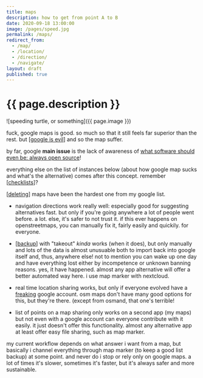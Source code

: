 ```yaml
---
title: maps
description: how to get from point A to B
date: 2020-09-18 13:00:00
image: /pages/speed.jpg
permalink: /maps/
redirect_from:
  - /map/
  - /location/
  - /direction/
  - /navigate/
layout: draft
published: true
---
```


# {{ page.description }}

![speeding turtle, or something]({{ page.image }})

fuck, google maps is good. so much so that it still feels far superior than the rest. but [[google is evil](/google)] and so the map suffer.

by far, google **main issue** is the lack of awareness of [what software should even be: always open source](/open)!

everything else on the list of instances below (about how google map sucks and what's the alternative) comes after this concept. remember [[checklists](/checklist)]?

[[deleting](/delete)] maps have been the hardest one from my google list.

- navigation directions work really well: especially good for suggesting alternatives fast. but only if you're going anywhere a lot of people went before. a lot. else, it's safer to not trust it. if this ever happens on openstreetmaps, you can manually fix it, fairly easily and quickily. for everyone.

- [[backup](/backup)] with "takeout" *kinda* works (when it does), but only manually and lots of the data is almost unusuable both to import back into google itself and, thus, anywhere else! not to mention you can wake up one day and have everything lost either by incompetence or unknown banning reasons. yes, it have happened. almost any app alternative will offer a better automated way here. i use map marker with nextcloud.

- real time location sharing works, but only if everyone evolved have a [freaking](/freedom) google account. osm maps don't have many good options for this, but they're there. (except from osmand, that one's terrible!

- list of points on a map sharing only works on a second app (my maps) but not even with a google account can everyone contribute with it easily. it just doesn't offer this functionality. almost any alternative app at least offer easy file sharing, such as map marker.

my current workflow depends on what answer i want from a map, but basically i channel everything through map marker (to keep a good list backup) at some point. and never do i stop or rely only on google maps. a lot of times it's slower, sometimes it's faster, but it's always safer and more sustainable.
